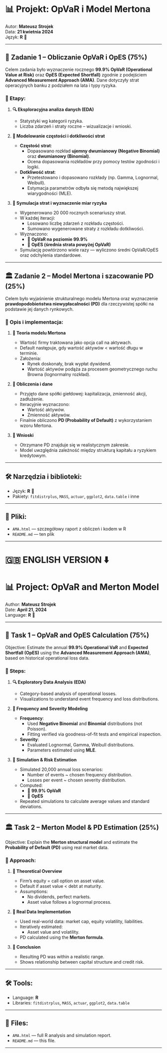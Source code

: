 # 📊 Projekt: OpVaR i Model Mertona

Autor: **Mateusz Strojek**  
Data: **21 kwietnia 2024**  
Język: **R** 🧮

---

## 🧩 Zadanie 1 – Obliczanie OpVaR i OpES (75%)

Celem zadania było wyznaczenie rocznego **99.9% OpVaR (Operational Value at Risk)** oraz **OpES (Expected Shortfall)** zgodnie z podejściem **Advanced Measurement Approach (AMA)**. Dane dotyczyły strat operacyjnych banku z podziałem na lata i typy ryzyka.

### 🧪 Etapy:

1. **🔍 Eksploracyjna analiza danych (EDA)**  
   - Statystyki wg kategorii ryzyka.  
   - Liczba zdarzeń i straty roczne – wizualizacje i wnioski.

2. **📐 Modelowanie częstości i dotkliwości strat**  
   - **Częstość strat**:
     - Dopasowano rozkład **ujemny dwumianowy (Negative Binomial)** oraz **dwumianowy (Binomial)**.
     - Ocena dopasowania rozkładów przy pomocy testów zgodności i logiki.
   - **Dotkliwość strat**:
     - Przetestowano i dopasowano rozkłady (np. Gamma, Lognormal, Weibull).
     - Estymacja parametrów odbyła się metodą największej wiarygodności (MLE).

3. **🎲 Symulacja strat i wyznaczenie miar ryzyka**  
   - Wygenerowano 20 000 rocznych scenariuszy strat.  
   - W każdej iteracji:
     - Losowano liczbę zdarzeń z rozkładu częstości.
     - Sumowano wygenerowane straty z rozkładu dotkliwości.
   - Wyznaczono:
     - 📍 **OpVaR na poziomie 99.9%**
     - 📍 **OpES (średnia strata powyżej OpVaR)**
   - Symulację powtórzono wiele razy — wyliczono średni OpVaR/OpES oraz odchylenia standardowe.

---

## 🏛️ Zadanie 2 – Model Mertona i szacowanie PD (25%)

Celem było wyjaśnienie strukturalnego modelu Mertona oraz wyznaczenie **prawdopodobieństwa niewypłacalności (PD)** dla rzeczywistej spółki na podstawie jej danych rynkowych.

### 📘 Opis i implementacja:

1. **🧠 Teoria modelu Mertona**  
   - Wartość firmy traktowana jako opcja call na aktywach.  
   - Default następuje, gdy wartość aktywów < wartość długu w terminie.  
   - Założenia:
     - Rynek doskonały, brak wypłat dywidend.
     - Wartość aktywów podąża za procesem geometrycznego ruchu Browna (lognormalny rozkład).

2. **🧮 Obliczenia i dane**  
   - Przyjęto dane spółki giełdowej: kapitalizacja, zmienność akcji, zadłużenie.  
   - Iteracyjnie wyznaczono:
     - Wartość aktywów.
     - Zmienność aktywów.
   - Finalnie obliczono **PD (Probability of Default)** z wykorzystaniem wzoru Mertona.

3. **📌 Wnioski**  
   - Otrzymane PD znajduje się w realistycznym zakresie.
   - Model uwzględnia zależność między strukturą kapitału a ryzykiem kredytowym.

---

## 🛠️ Narzędzia i biblioteki:
- Język: **R** 🧮
- Pakiety: `fitdistrplus`, `MASS`, `actuar`, `ggplot2`, `data.table` i inne

---

## 📁 Pliki:
- `AMA.html` — szczegółowy raport z obliczeń i kodem w R
- `README.md` — ten plik

---

# 🇬🇧 ENGLISH VERSION ⬇️

# 📊 Project: OpVaR and Merton Model

Author: **Mateusz Strojek**  
Date: **April 21, 2024**  
Language: **R** 🧮

---

## 🧩 Task 1 – OpVaR and OpES Calculation (75%)

Objective: Estimate the annual **99.9% Operational VaR** and **Expected Shortfall (OpES)** using the **Advanced Measurement Approach (AMA)**, based on historical operational loss data.

### 🧪 Steps:

1. **🔍 Exploratory Data Analysis (EDA)**  
   - Category-based analysis of operational losses.  
   - Visualizations to understand event frequency and loss distributions.

2. **📐 Frequency and Severity Modeling**  
   - **Frequency**:
     - Used **Negative Binomial** and **Binomial** distributions (not Poisson).
     - Fitting verified via goodness-of-fit tests and empirical inspection.
   - **Severity**:
     - Evaluated Lognormal, Gamma, Weibull distributions.
     - Parameters estimated using **MLE**.

3. **🎲 Simulation & Risk Estimation**  
   - Simulated 20,000 annual loss scenarios:
     - Number of events ~ chosen frequency distribution.
     - Losses per event ~ chosen severity distribution.
   - Computed:
     - 📍 **99.9% OpVaR**
     - 📍 **OpES**
   - Repeated simulations to calculate average values and standard deviations.

---

## 🏛️ Task 2 – Merton Model & PD Estimation (25%)

Objective: Explain the **Merton structural model** and estimate the **Probability of Default (PD)** using real market data.

### 📘 Approach:

1. **🧠 Theoretical Overview**  
   - Firm’s equity = call option on asset value.  
   - Default if asset value < debt at maturity.  
   - Assumptions:
     - No dividends, perfect markets.
     - Asset value follows a lognormal process.

2. **🧮 Real Data Implementation**  
   - Used real-world data: market cap, equity volatility, liabilities.  
   - Iteratively estimated:
     - Asset value and volatility.
   - PD calculated using the **Merton formula**.

3. **📌 Conclusion**  
   - Resulting PD was within a realistic range.  
   - Shows relationship between capital structure and credit risk.

---

## 🛠️ Tools:
- Language: **R**
- Libraries: `fitdistrplus`, `MASS`, `actuar`, `ggplot2`, `data.table`

---

## 📁 Files:
- `AMA.html` — full R analysis and simulation report.
- `README.md` — this file.

---
